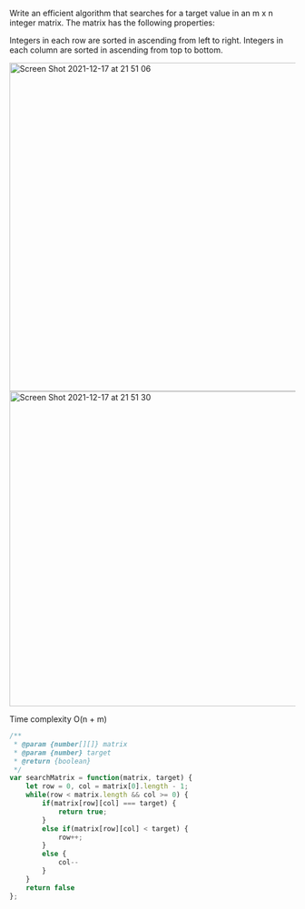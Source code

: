 Write an efficient algorithm that searches for a target value in an m x n integer matrix. The matrix has the following properties:

Integers in each row are sorted in ascending from left to right.
Integers in each column are sorted in ascending from top to bottom.

<img width="579" alt="Screen Shot 2021-12-17 at 21 51 06" src="https://user-images.githubusercontent.com/37787994/146629416-4a634bdf-5bdb-4d38-ae60-dbb2488d8d97.png">

<img width="555" alt="Screen Shot 2021-12-17 at 21 51 30" src="https://user-images.githubusercontent.com/37787994/146629428-f619ddb3-9ab8-4da9-954c-b901f5ed859e.png">


Time complexity O(n + m)

```js
/**
 * @param {number[][]} matrix
 * @param {number} target
 * @return {boolean}
 */
var searchMatrix = function(matrix, target) {
    let row = 0, col = matrix[0].length - 1;
    while(row < matrix.length && col >= 0) {
        if(matrix[row][col] === target) {
            return true;
        }
        else if(matrix[row][col] < target) {
            row++;
        }
        else {
            col--
        }
    }
    return false
};
```
